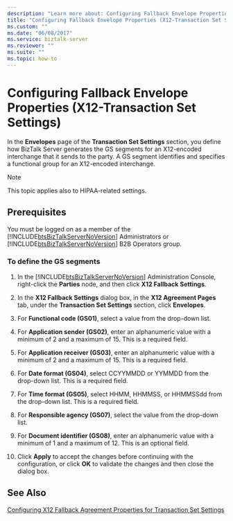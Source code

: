 ```yaml
---
description: "Learn more about: Configuring Fallback Envelope Properties (X12-Transaction Set Settings)"
title: "Configuring Fallback Envelope Properties (X12-Transaction Set Settings)"
ms.custom: ""
ms.date: "06/08/2017"
ms.service: biztalk-server
ms.reviewer: ""
ms.suite: ""
ms.topic: how-to
---
```

# Configuring Fallback Envelope Properties (X12-Transaction Set Settings)
In the **Envelopes** page of the **Transaction Set Settings** section, you define how BizTalk Server generates the GS segments for an X12-encoded interchange that it sends to the party. A GS segment identifies and specifies a functional group for an X12-encoded interchange.  
  
> [!NOTE]
>  This topic applies also to HIPAA-related settings.  
  
## Prerequisites  
 You must be logged on as a member of the [!INCLUDE[btsBizTalkServerNoVersion](../includes/btsbiztalkservernoversion-md.md)] Administrators or [!INCLUDE[btsBizTalkServerNoVersion](../includes/btsbiztalkservernoversion-md.md)] B2B Operators group.  
  
### To define the GS segments  
  
1. In the [!INCLUDE[btsBizTalkServerNoVersion](../includes/btsbiztalkservernoversion-md.md)] Administration Console, right-click the **Parties** node, and then click **X12 Fallback Settings**.  
  
2. In the **X12 Fallback Settings** dialog box, in the **X12 Agreement Pages** tab, under the **Transaction Set Settings** section, click **Envelopes**.  
  
3. For **Functional code (GS01)**, select a value from the drop-down list.  
  
4. For **Application sender (GS02)**, enter an alphanumeric value with a minimum of 2 and a maximum of 15. This is a required field.  
  
5. For **Application receiver (GS03)**, enter an alphanumeric value with a minimum of 2 and a maximum of 15. This is a required field.  
  
6. For **Date format (GS04)**, select CCYYMMDD or YYMMDD from the drop-down list. This is a required field.  
  
7. For **Time format (GS05)**, select HHMM, HHMMSS, or HHMMSSdd from the drop-down list. This is a required field.  
  
8. For **Responsible agency (GS07)**, select the value from the drop-down list.  
  
9. For **Document identifier (GS08)**, enter an alphanumeric value with a minimum of 1 and a maximum of 12. This is an optional field.  
  
10. Click **Apply** to accept the changes before continuing with the configuration, or click **OK** to validate the changes and then close the dialog box.  
  
## See Also  
 [Configuring X12 Fallback Agreement Properties for Transaction Set Settings](../core/configuring-x12-fallback-agreement-properties-for-transaction-set-settings.md)
